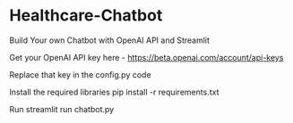 # Healthcare-Chatbot

Build Your own Chatbot with OpenAI API and Streamlit

Get your OpenAI API key here - https://beta.openai.com/account/api-keys

Replace that key in the config.py code

Install the required libraries pip install -r requirements.txt

Run streamlit run chatbot.py
